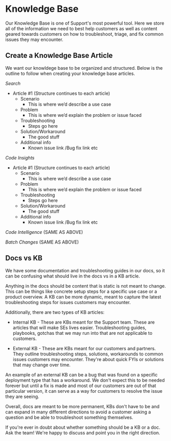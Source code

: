 # Knowledge Base

Our Knowledge Base is one of Support's most powerful tool. Here we store all of the information we need to best help customers as well as content geared towards customers on how to troubleshoot, triage, and fix common issues they may encounter.

## Create a Knowledge Base Article

We want our knowldege base to be organized and structured. Below is the outline to follow when creating your knowledge base articles.

_Search_

- Article #1 (Structure continues to each article)
  - Scenario
    - This is where we’d describe a use case
  - Problem
    - This is where we’d explain the problem or issue faced
  - Troubleshooting
    - Steps go here
  - Solution/Workaround
    - The good stuff
  - Additional info
    - Known issue link /Bug fix link etc

_Code Insights_

- Article #1 (Structure continues to each article)
  - Scenario
    - This is where we’d describe a use case
  - Problem
    - This is where we’d explain the problem or issue faced
  - Troubleshooting
    - Steps go here
  - Solution/Workaround
    - The good stuff
  - Additional info
    - Known issue link /Bug fix link etc

_Code Intelligence_ (SAME AS ABOVE)

_Batch Changes_ (SAME AS ABOVE)

## Docs vs KB

We have some documentation and troubleshooting guides in our docs, so it can be confusing what should live in the docs vs in a KB article.

Anything in the docs should be content that is static is not meant to change. This can be things like concrete setup steps for a specific use case or a product overview. A KB can be more dynamic, meant to capture the latest troubleshooting steps for issues customers may encounter.

Additionally, there are two types of KB articles:

- Internal KB - These are KBs meant for the Support team. These are articles that will make SEs lives easier. Troubleshooting guides, playbooks, gotchas that we may run into that are not applicable to customers.

- External KB - These are KBs meant for our customers and partners. They outline troubleshooting steps, solutions, workarounds to common issues customers may encounter. They're about quick FYIs or solutions that may change over time.

An example of an external KB can be a bug that was found on a specific deployment type that has a workaround. We don't expect this to be needed forever but until a fix is made and most of our customers are out of that particular version, it can serve as a way for customers to resolve the issue they are seeing.

Overall, docs are meant to be more permanent, KBs don't have to be and can expand in many different directions to avoid a customer asking a question and be able to troubleshoot something themselves.

If you're ever in doubt about whether something should be a KB or a doc. Ask the team! We're happy to discuss and point you in the right direction.

